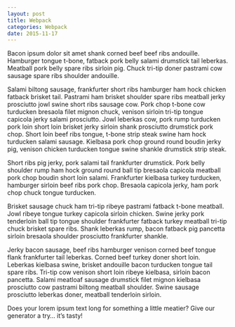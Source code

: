 ```yaml
---
layout: post
title: Webpack
categories: Webpack
date: 2015-11-17 
---
```


Bacon ipsum dolor sit amet shank corned beef beef ribs andouille. Hamburger tongue t-bone, fatback pork belly salami drumstick tail leberkas. Meatball pork belly spare ribs sirloin pig. Chuck tri-tip doner pastrami cow sausage spare ribs shoulder andouille.

Salami biltong sausage, frankfurter short ribs hamburger ham hock chicken fatback brisket tail. Pastrami ham brisket shoulder spare ribs meatball jerky prosciutto jowl swine short ribs sausage cow. Pork chop t-bone cow turducken bresaola filet mignon chuck, venison sirloin tri-tip tongue capicola jerky salami prosciutto. Jowl leberkas cow, pork rump turducken pork loin short loin brisket jerky sirloin shank prosciutto drumstick pork chop. Short loin beef ribs tongue, t-bone strip steak swine ham hock turducken salami sausage. Kielbasa pork chop ground round boudin jerky pig, venison chicken turducken tongue swine shankle drumstick strip steak.

Short ribs pig jerky, pork salami tail frankfurter drumstick. Pork belly shoulder rump ham hock ground round ball tip bresaola capicola meatball pork chop boudin short loin salami. Frankfurter kielbasa turkey turducken, hamburger sirloin beef ribs pork chop. Bresaola capicola jerky, ham pork chop chuck tongue turducken.

Brisket sausage chuck ham tri-tip ribeye pastrami fatback t-bone meatball. Jowl ribeye tongue turkey capicola sirloin chicken. Swine jerky pork tenderloin ball tip tongue shoulder frankfurter fatback turkey meatball tri-tip chuck brisket spare ribs. Shank leberkas rump, bacon fatback pig pancetta sirloin bresaola shoulder prosciutto frankfurter shankle.

Jerky bacon sausage, beef ribs hamburger venison corned beef tongue flank frankfurter tail leberkas. Corned beef turkey doner short loin. Leberkas kielbasa swine, brisket andouille bacon turducken tongue tail spare ribs. Tri-tip cow venison short loin ribeye kielbasa, sirloin bacon pancetta. Salami meatloaf sausage drumstick filet mignon kielbasa prosciutto cow pastrami biltong meatball shoulder. Swine sausage prosciutto leberkas doner, meatball tenderloin sirloin.

Does your lorem ipsum text long for something a little meatier? Give our generator a try… it’s tasty!
